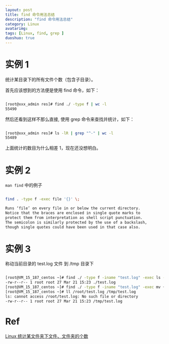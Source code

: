 ```yaml
---
layout: post
title: find 命令用法总结
description: "find 命令用法总结"
category: Linux
avatarimg:
tags: [Linux, find, grep ]
duoshuo: true
---
```


# 实例 1

统计某目录下的所有文件个数（包含子目录）。

首先应该想到的方法便是使用 find 命令，如下：

```bash

[root@xxx_admin res]# find ./ -type f | wc -l
55490

```    

然后还看到这样不那么直接, 使用 grep 命令来查找并统计，如下：

```bash

[root@xxx_admin res]# ls -lR | grep "^-" | wc -l
55489

```    

上面统计的数目为什么相差 1，现在还没想明白。

# 实例 2

`man find` 中的例子

```bash

find . -type f -exec file '{}' \;

Runs ‘file’ on every file in or below the current directory. 
Notice that the braces are enclosed in single quote marks to 
protect them from interpretation as shell script punctuation.  
The semicolon is similarly protected by the use of a backslash, 
though single quotes could have been used in that case also.

```    


# 实例 3

称动当前目录的 test.log 文件 到 /tmp 目录下

```bash

[root@VM_15_187_centos ~]# find ./ -type f -iname "test.log" -exec ls -l  {} \;
-rw-r--r-- 1 root root 27 Mar 21 15:23 ./test.log
[root@VM_15_187_centos ~]# find ./ -type f -iname "test.log" -exec mv {} /tmp/ \; # 注意 -exec 写法，经常以为是两个"-"
[root@VM_15_187_centos ~]# ll /root/test.log /tmp/test.log 
ls: cannot access /root/test.log: No such file or directory
-rw-r--r-- 1 root root 27 Mar 21 15:23 /tmp/test.log

```    

# Ref
[Linux 统计某文件夹下文件、文件夹的个数](http://blog.sina.com.cn/s/blog_464f6dba01012vwv.html)  
